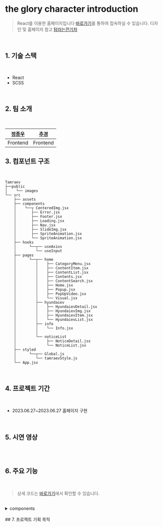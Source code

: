 # the glory character introduction

> React를 이용한 홈페이지입니다
> [바로가기](https://chugyeong.github.io/Tamraev/dist/)를 통하여 접속하실 수 있습니다.
> 디자인 및 홈페이지 참고 [탐라는전기차](https://www.tamraev.com/)

<br>

## 1. 기술 스택

<br>

-  React
-  SCSS

<br>

## 2. 팀 소개

<br>

| [정종우](https://github.com/honeypunch97) | [추경](https://github.com/ChuGyeong) |
| ----------------------------------------- | ------------------------------------ |
| Frontend                                  | Frontend                             |

## 3. 컴포넌트 구조

<br>

```
Tamraev
├──public
│    └── images
└── src
    ├── assets
    ├── components
    │    └──┬ CenteredImg.jsx
    │       ├── Error.jsx
    │       ├── Footer.jsx
    │       ├── Loading.jsx
    │       ├── Nav.jsx
    │       ├── SlideImg.jsx
    │       ├── SpriteAnimation.jsx
    │       └── SpriteAnimation.jsx
    ├── hooks
    │      └──┬── useAxios
    │         └── useInput
    ├── pages
    │      └──┬── home
    │         │    ├── CategoryMenu.jsx
    │         │    ├── ContentItem.jsx
    │         │    ├── ContentList.jsx
    │         │    ├── Contents.jsx
    │         │    ├── ContentSearch.jsx
    │         │    ├── Home.jsx
    │         │    ├── Popup.jsx
    │         │    ├── PopUpVideo.jsx
    │         │    └── Visual.jsx
    │         ├── hyundaiev
    │         │    ├── HyundaievDetail.jsx
    │         │    ├── HyundaievImg.jsx
    │         │    ├── HyundaievItem.jsx
    │         │    └── HyundaievList.jsx
    │         ├── info
    │         │    └── Info.jsx
    │         │
    │         └── noticeList
    │              ├── NoticeDetail.jsx
    │              └── NoticeList.jsx
    ├── styled
    │      └──┬── Global.js
    │         └── tamraevStyle.js
    └── App.jsx
```

<br>

## 4. 프로젝트 기간

<br>

-  2023.06.27~2023.06.27 홈페이지 구현

<br>

## 5. 시연 영상

<br>

<br>

## 6. 주요 기능

<br>

> 상세 코드는 [바로가기](https://github.com/ChuGyeong/Tamraev)에서 확인할 수 있습니다.

<br>

<details>
<summary>components</summary>
​
<details>
<summary>Nav</summary>

<br>

```js
const Nav = memo(({ isMain } = false) => {
   const [isNavActive, setIsNavActive] = useState(false);
   const toggleNav = () => {
      setIsNavActive(!isNavActive);
   };
   return (
      <NavContainer line_color={isMain ? '#fff' : '#002c5f'} nav_bottom_margin={isMain ? '-120px' : '0px'}>
         <div className={`bg ${isNavActive ? 'on' : ''}`}></div>
         <i onClick={toggleNav}>
            <div className={`hamburger ${isNavActive ? 'is-active' : ''}`} id="hamburger-2">
               <span className="line"></span>
               <span className="line"></span>
               <span className="line"></span>
            </div>
         </i>
         <nav className="gnb">
            <h1>
               <Link to={'/'}>
                  <img src={isMain ? './images/common/logo.png' : './images/common/logo_b.png'} alt="" />
               </Link>
            </h1>
         </nav>
         <nav className={`scrollNav ${isNavActive ? 'on' : ''}`}>
            <div className="swiper-box">
               <Swiper
                  className="nav-swiper"
                  slidesPerView="1"
                  autoplay={{ delay: 4000, disableOnInteraction: false }}
                  modules={[Autoplay]}
                  noSwipingClass="swiper-no-swiping"
                  speed={10}
                  loop={true}>
                  <SwiperSlide className="swiper-no-swiping">
                     <img src="./images/common/gnb_slider_1.jpg" alt="gnb_slider_1" />
                  </SwiperSlide>
                  <SwiperSlide className="swiper-no-swiping">
                     <img src="./images/common/gnb_slider_2.jpg" alt="gnb_slider_2" />
                  </SwiperSlide>
                  <SwiperSlide className="swiper-no-swiping">
                     <img src="./images/common/gnb_slider_3.jpg" alt="gnb_slider_3" />
                  </SwiperSlide>
                  <SwiperSlide className="swiper-no-swiping">
                     <img src="./images/common/gnb_slider_4.jpg" alt="gnb_slider_4" />
                  </SwiperSlide>
                  <SwiperSlide className="swiper-no-swiping">
                     <img src="./images/common/gnb_slider_5.jpg" alt="gnb_slider_5" />
                  </SwiperSlide>
                  <SwiperSlide className="swiper-no-swiping">
                     <img src="./images/common/gnb_slider_6.jpg" alt="gnb_slider_6" />
                  </SwiperSlide>
               </Swiper>
            </div>
            <div className="list-box">
               <ul>
                  <li>
                     <Link to={'/'}>HOME</Link>
                  </li>
                  <li>
                     <Link to={'/info'}>탐라는 전기차</Link>
                  </li>
                  <li>
                     <Link to={'/hyundaievList'}>전기차 소개</Link>
                  </li>
                  <li>
                     <Link to={'/noticeList'}>JEJU 전기차 관련 소식</Link>
                  </li>
               </ul>
            </div>
         </nav>
      </NavContainer>
   );
});
```

해당 코드는 화면 상단에 메뉴를 표시하고, 햄버거 아이콘을 클릭하면 내비게이션 메뉴가 활성화되고 이미지 슬라이더가 자동으로 전환됩니다. 메뉴 항목을 클릭하면 해당 페이지로 이동하게 됩니다.  
React와 React Router를 사용하여 구현되었으며, 사용자가 웹 애플리케이션에서 내비게이션을 조작하고 다양한 기능을 활용할 수 있도록 합니다.

</details>
<details>
<summary>Nav</summary>

<br>

```js

```

</details>

</details>

<br>
​
## 7. 프로젝트 기획 목적

<br>

